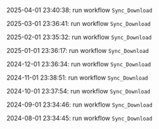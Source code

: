 2025-04-01 23:40:38: run workflow `Sync_Download` 

2025-03-01 23:36:41: run workflow `Sync_Download` 

2025-02-01 23:35:32: run workflow `Sync_Download` 

2025-01-01 23:36:17: run workflow `Sync_Download` 

2024-12-01 23:36:34: run workflow `Sync_Download` 

2024-11-01 23:38:51: run workflow `Sync_Download` 

2024-10-01 23:37:54: run workflow `Sync_Download` 

2024-09-01 23:34:46: run workflow `Sync_Download` 

2024-08-01 23:34:45: run workflow `Sync_Download` 


